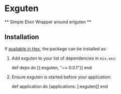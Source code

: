 # Exguten

** Simple Elixir Wrapper around erlguten **

## Installation

If [available in Hex](https://hex.pm/docs/publish), the package can be installed as:

  1. Add exguten to your list of dependencies in `mix.exs`:

        def deps do
          [{:exguten, "~> 0.0.1"}]
        end

  2. Ensure exguten is started before your application:

        def application do
          [applications: [:exguten]]
        end

